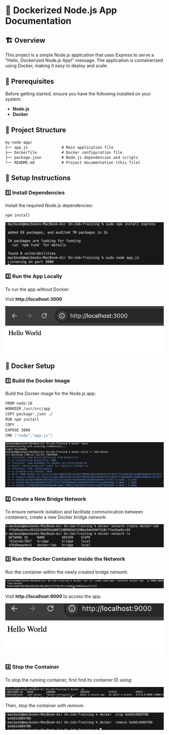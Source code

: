 # 📘 Dockerized Node.js App Documentation

## 🏗 Overview
This project is a simple Node.js application that uses Express to serve a "Hello, Dockerized Node.js App!" message. The application is containerized using Docker, making it easy to deploy and scale.

## 🔧 Prerequisites
Before getting started, ensure you have the following installed on your system:

- **Node.js** 
- **Docker** 

## 📂 Project Structure
```
my-node-app/
├── app.js               # Main application file
├── Dockerfile           # Docker configuration file
├── package.json         # Node.js dependencies and scripts
└── README.md            # Project documentation (this file)
```

## 🚀 Setup Instructions

 
### 1️⃣ Install Dependencies
Install the required Node.js dependencies:

```bash
npm install
```
![Alt text](pic1.png)

### 2️⃣ Run the App Locally
To run the app without Docker:

Visit **http://localhost:3000** 

![Alt text](pic2.png)

## 🐳 Docker Setup

### 1️⃣ Build the Docker Image
Build the Docker image for the Node.js app:

```bash
FROM node:18
WORKDIR /usr/src/app
COPY package*.json ./
RUN npm install
COPY . .
EXPOSE 3000
CMD ["node","app.js"]
```
![Alt text](pic3.png)

### 2️⃣ Create a New Bridge Network
To ensure network isolation and facilitate communication between containers, create a new Docker bridge network:

![Alt text](pic4.png)

### 3️⃣ Run the Docker Container Inside the Network
Run the container within the newly created bridge network:

![Alt text](pic5.png)

Visit **http://localhost:9000** to access the app.

![Alt text](pic7.png)

### 4️⃣ Stop the Container
To stop the running container, first find its container ID using:

![Alt text](pic6.png)

Then, stop the container with remove:

![Alt text](pic8.png)



